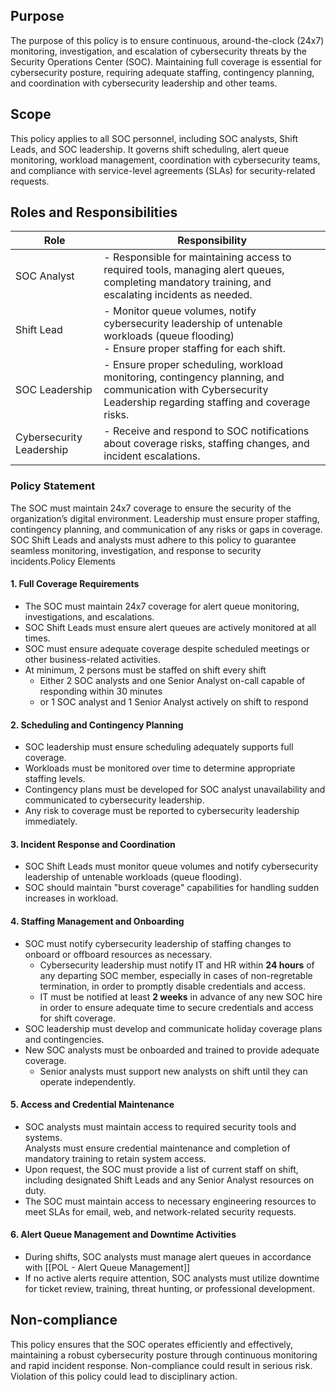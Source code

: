 ## Purpose

The purpose of this policy is to ensure continuous, around-the-clock (24x7) monitoring, investigation, and escalation of cybersecurity threats by the Security Operations Center (SOC). Maintaining full coverage is essential for cybersecurity posture, requiring adequate staffing, contingency planning, and coordination with cybersecurity leadership and other teams.

## Scope

This policy applies to all SOC personnel, including SOC analysts, Shift Leads, and SOC leadership. It governs shift scheduling, alert queue monitoring, workload management, coordination with cybersecurity teams, and compliance with service-level agreements (SLAs) for security-related requests.

## Roles and Responsibilities

| Role                     | Responsibility                                                                                                                                                |
| ------------------------ | ------------------------------------------------------------------------------------------------------------------------------------------------------------- |
| SOC Analyst              | - Responsible for maintaining access to required tools, managing alert queues, completing mandatory training, and escalating incidents as needed.             |
| Shift Lead               | - Monitor queue volumes, notify cybersecurity leadership of untenable workloads (queue flooding)<br>- Ensure proper staffing for each shift.                  |
| SOC Leadership           | - Ensure proper scheduling, workload monitoring, contingency planning, and communication with Cybersecurity Leadership regarding staffing and coverage risks. |
| Cybersecurity Leadership | - Receive and respond to SOC notifications about coverage risks, staffing changes, and incident escalations.                                                  |
### Policy Statement

The SOC must maintain 24x7 coverage to ensure the security of the organization’s digital environment. Leadership must ensure proper staffing, contingency planning, and communication of any risks or gaps in coverage. SOC Shift Leads and analysts must adhere to this policy to guarantee seamless monitoring, investigation, and response to security incidents.Policy Elements

#### 1. Full Coverage Requirements

- The SOC must maintain 24x7 coverage for alert queue monitoring, investigations, and escalations.
- SOC Shift Leads must ensure alert queues are actively monitored at all times.
- SOC must ensure adequate coverage despite scheduled meetings or other business-related activities.
- At minimum, 2 persons must be staffed on shift every shift
    - Either 2 SOC analysts and one Senior Analyst on-call capable of responding within 30 minutes
    - or 1 SOC analyst and 1 Senior Analyst actively on shift to respond

#### 2. Scheduling and Contingency Planning

- SOC leadership must ensure scheduling adequately supports full coverage.
- Workloads must be monitored over time to determine appropriate staffing levels.
- Contingency plans must be developed for SOC analyst unavailability and communicated to cybersecurity leadership.
- Any risk to coverage must be reported to cybersecurity leadership immediately.

#### 3. Incident Response and Coordination

- SOC Shift Leads must monitor queue volumes and notify cybersecurity leadership of untenable workloads (queue flooding).
- SOC should maintain "burst coverage" capabilities for handling sudden increases in workload.

#### 4. Staffing Management and Onboarding

- SOC must notify cybersecurity leadership of staffing changes to onboard or offboard resources as necessary.
    - Cybersecurity leadership must notify IT and HR within **24 hours** of any departing SOC member, especially in cases of non-regretable termination, in order to promptly disable credentials and access.
    - IT must be notified at least **2 weeks** in advance of any new SOC hire in order to ensure adequate time to secure credentials and access for shift coverage.
- SOC leadership must develop and communicate holiday coverage plans and contingencies.
- New SOC analysts must be onboarded and trained to provide adequate coverage.  
	- Senior analysts must support new analysts on shift until they can operate independently.

#### 5. Access and Credential Maintenance

- SOC analysts must maintain access to required security tools and systems.  
    Analysts must ensure credential maintenance and completion of mandatory training to retain system access.
- Upon request, the SOC must provide a list of current staff on shift, including designated Shift Leads and any Senior Analyst resources on duty.
- The SOC must maintain access to necessary engineering resources to meet SLAs for email, web, and network-related security requests.

#### 6. Alert Queue Management and Downtime Activities

- During shifts, SOC analysts must manage alert queues in accordance with [[POL - Alert Queue Management]]
- If no active alerts require attention, SOC analysts must utilize downtime for ticket review, training, threat hunting, or professional development.

## Non-compliance

This policy ensures that the SOC operates efficiently and effectively, maintaining a robust cybersecurity posture through continuous monitoring and rapid incident response. Non-compliance could result in serious risk. Violation of this policy could lead to disciplinary action.